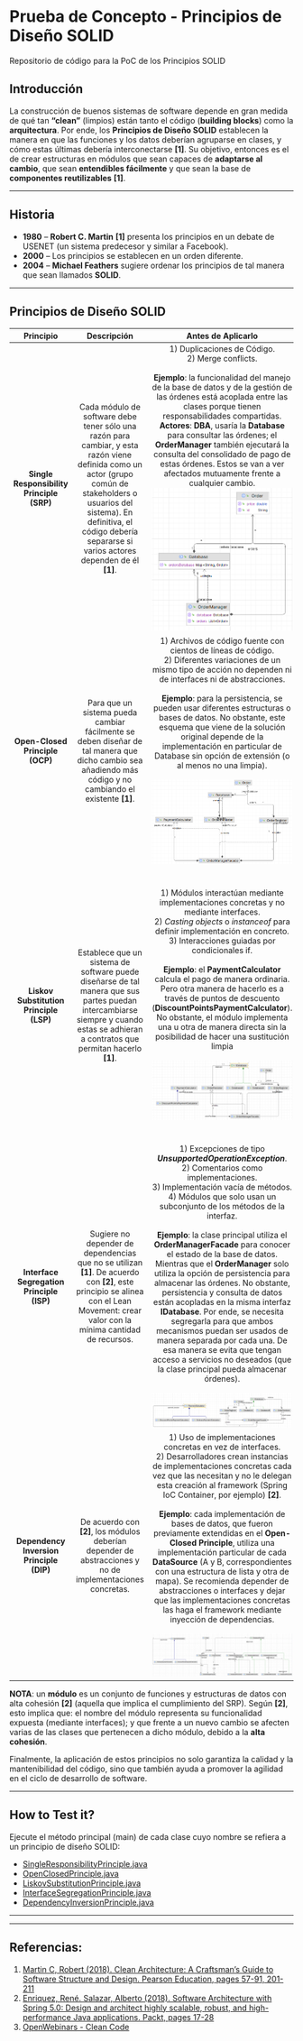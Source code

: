 # Prueba de Concepto - Principios de Diseño SOLID
Repositorio de código para la PoC de los Principios SOLID

## Introducción

La construcción de buenos sistemas de software depende en gran medida de qué tan **“clean”** (limpios) están tanto el código (**building blocks**) como la **arquitectura**. 
Por ende, los **Principios de Diseño SOLID** establecen la manera en que las funciones y los datos deberían agruparse en clases, y cómo estas últimas debería interconectarse **[1]**. 
Su objetivo, entonces es el de crear estructuras en módulos que sean capaces de **adaptarse al cambio**, que sean **entendibles fácilmente** y que sean la base de **componentes reutilizables** **[1]**.

******

## Historia

- **1980** – **Robert C. Martin** **[1]** presenta los principios en un debate de USENET (un sistema predecesor y similar a Facebook).
- **2000** – Los principios se establecen en un orden diferente.
- **2004** – **Michael Feathers** sugiere ordenar los principios de tal manera que sean llamados **SOLID**.

******

## Principios de Diseño SOLID

|                 Principio                 |                                                                                                                     Descripción                                                                                                                      |                                                                                                                                                                                                                                                                                                                                                                                                                                             Antes de Aplicarlo                                                                                                                                                                                                                                                                                                                                                                                                                                             |                                                                                                                                                                                                                                                                     Después de aplicarlo                                                                                                                                                                                                                                                                      |
|:-----------------------------------------:|:----------------------------------------------------------------------------------------------------------------------------------------------------------------------------------------------------------------------------------------------------:|:----------------------------------------------------------------------------------------------------------------------------------------------------------------------------------------------------------------------------------------------------------------------------------------------------------------------------------------------------------------------------------------------------------------------------------------------------------------------------------------------------------------------------------------------------------------------------------------------------------------------------------------------------------------------------------------------------------------------------------------------------------------------------------------------------------------------------------------------------------------------------------------------------------:|:-------------------------------------------------------------------------------------------------------------------------------------------------------------------------------------------------------------------------------------------------------------------------------------------------------------------------------------------------------------------------------------------------------------------------------------------------------------------------------------------------------------------------------------------------------------:|
| **Single Responsibility Principle (SRP)** | Cada módulo de software debe tener sólo una razón para cambiar, y esta razón viene definida como un actor (grupo común de stakeholders o usuarios del sistema). En definitiva, el código debería separarse si varios actores dependen de él **[1]**. |                                                                                                                                                          1) Duplicaciones de Código. <br/> 2) Merge conflicts.  <br/> <br/> **Ejemplo**: la funcionalidad del manejo de la base de datos y de la gestión de las órdenes está acoplada entre las clases porque tienen responsabilidades compartidas. **Actores**: **DBA**, usaría la **Database** para consultar las órdenes; el **OrderManager** también ejecutará la consulta del consolidado de pago de estas órdenes. Estos se van a ver afectados mutuamente frente a cualquier cambio. <br/>   ![SRP-Before.png](single-responsibility-principle%2Fsrc%2Fmain%2Fresources%2FSRP-Before.png)                                                                                                                                                           |                                                                                        1) DRY principle.  <br/>  2) Disminuyen merge conflicts. <br/> <br/> **Ejemplo**: los diferentes actores usarán diferentes clases para la ejecución de sus objetivos, con responsabilidades claras y definidas: **persister**, **register** y **payment calculator**. <br/> <br/>   ![SRP-After.png](single-responsibility-principle%2Fsrc%2Fmain%2Fresources%2FSRP-After.png)                                                                                         |
|      **Open-Closed Principle (OCP)**      |                                              Para que un sistema pueda cambiar fácilmente se deben diseñar de tal manera que dicho cambio sea añadiendo más código y no cambiando el existente **[1]**.                                              |                                                                                                                                                                          1) Archivos de código fuente con cientos de líneas de código. <br/>  2) Diferentes variaciones de un mismo tipo de acción no dependen ni de interfaces ni de abstracciones.  <br/> <br/> **Ejemplo**: para la persistencia, se pueden usar diferentes estructuras o bases de datos. No obstante, este esquema que viene de la solución original depende de la implementación en particular de Database sin opción de extensión (o al menos no una limpia). <br/><br/> ![OCP-Before.png](open-closed-principle%2Fsrc%2Fmain%2Fresources%2FOCP-Before.png)                                                                                                                                                                          |                                                                         1) Archivos de código más pequeños y con alta cohesión.  <br/>  2) Abstracciones e Interfaces soportando extensibilidad.  <br/> <br/> **Ejemplo**: a través de **IDatabase** se logra la extensión a dos opciones de bases de datos, sin afectar el contrato (métodos) de uso desde las otras clases del módulo. <br/><br/>  ![OCP-After.png](open-closed-principle%2Fsrc%2Fmain%2Fresources%2FOCP-After.png)                                                                         |
|  **Liskov Substitution Principle (LSP)**  |                                 Establece que un sistema de software puede diseñarse de tal manera que sus partes puedan intercambiarse siempre y cuando estas se adhieran a contratos que permitan hacerlo **[1]**.                                 |                                                                                                                            1) Módulos interactúan mediante implementaciones concretas y no mediante interfaces. <br/> 2) *Casting objects*  o *instanceof* para definir implementación en concreto. <br/> 3) Interacciones guiadas por condicionales if. <br/> <br/> **Ejemplo**: el **PaymentCalculator** calcula el pago de manera ordinaria. Pero otra manera de hacerlo es a través de puntos de descuento (**DiscountPointsPaymentCalculator**). No obstante, el módulo implementa una u otra de manera directa sin la posibilidad de hacer una sustitución limpia <br/> <br/>  ![LSP-Before.png](liskov-substitution-principle%2Fsrc%2Fmain%2Fresources%2FLSP-Before.png)                                                                                                                            | 1) Interfaces bien definidas para la comunicación inter-modular. <br/> 2) Inyección de dependencias para definición de implementaciones concretas.  <br/> <br/> **Ejemplo**: por ende, **PaymentCalculator** se vuelve una abstracción desde la cual extienden los dos métodos: **Ordinary** y **DiscountPoints**. De esta manera las otras clases del módulo usarán esta abstracción y podrán reemplazar de manera limpia una implementación con otra. <br/> <br/>  ![LSP-After.png](liskov-substitution-principle%2Fsrc%2Fmain%2Fresources%2FLSP-After.png) |
| **Interface Segregation Principle (ISP)** |                                Sugiere no depender de dependencias que no se utilizan **[1]**. De acuerdo con **[2]**, este principio se alinea con el Lean Movement: crear valor con la mínima cantidad de recursos.                                | 1) Excepciones de tipo ***UnsupportedOperationException***.  <br/> 2) Comentarios como implementaciones. <br/> 3) Implementación vacía de métodos. <br/> 4) Módulos que solo usan un subconjunto de los métodos de la interfaz.  <br/> <br/> **Ejemplo**: la clase principal utiliza el **OrderManagerFacade** para conocer el estado de la base de datos. Mientras que el **OrderManager** solo utiliza la opción de persistencia para almacenar las órdenes. No obstante, persistencia y consulta de datos están acopladas en la misma interfaz **IDatabase**. Por ende, se necesita segregarla para que ambos mecanismos puedan ser usados de manera separada por cada una. De esa manera se evita que tengan acceso a servicios no deseados (que la clase principal pueda almacenar órdenes). <br/> <br/> ![ISP-Before.png](interface-segregation-principle%2Fsrc%2Fmain%2Fresources%2FISP-Before.png) |            Interfaces definidas con los métodos justos que necesitan exponer.   <br/> <br/> **Ejemplo**: en este caso se segregó en **IDatabasePersister**, para que el **OrderManagerFacade** lo use en su **OrderRegister**. Y en el **IDatabaseRetriever**, que va a ser usado por la clase principal para averiguar el estado de la base de datos. De esta manera se segregan las responsabilidades y se evitan accesos no deseados. <br/> <br/>   ![ISP-After.png](interface-segregation-principle%2Fsrc%2Fmain%2Fresources%2FISP-After.png)             |
| **Dependency Inversion Principle (DIP)**  |                                                                      De acuerdo con **[2]**, los módulos deberían depender de abstracciones y no de implementaciones concretas.                                                                      |                                                      1) Uso de implementaciones concretas en vez de interfaces. <br/> 2) Desarrolladores crean instancias de implementaciones concretas cada vez que las necesitan y no le delegan esta creación al framework (Spring IoC Container, por ejemplo) **[2]**.   <br/> <br/> **Ejemplo**: cada implementación de bases de datos, que fueron previamente extendidas en el **Open-Closed Principle**, utiliza una implementación particular de cada **DataSource** (A y B, correspondientes con una estructura de lista y otra de mapa). Se recomienda depender de abstracciones o interfaces y dejar que las implementaciones concretas las haga el framework mediante inyección de dependencias. <br/> <br/>  ![DIP-Before.png](dependency-inversion-principle%2Fsrc%2Fmain%2Fresources%2FDIP-Before.png)                                                      |                            Los módulos hacen uso de las interfaces y dejan que el framework realice la inyección de dependencias acorde con la implementación en particular a utilizar.  <br/> <br/> **Ejemplo**: en este caso se crea la interfaz **IDataSource** para que cualquier tipo de **DataSource** sea **inyectado** por el framework (clase principal), en cada Database, de acuerdo con las reglas de negocio. <br/> <br/>  ![DIP-After.png](dependency-inversion-principle%2Fsrc%2Fmain%2Fresources%2FDIP-After.png)                             |

**NOTA**: un **módulo** es un conjunto de funciones y estructuras de datos con alta cohesión **[2]** (aquella que implica el cumplimiento del SRP). Según **[2]**, esto implica que: el nombre del módulo representa su funcionalidad expuesta (mediante interfaces); y que frente a un nuevo cambio se afecten varias de las clases que pertenecen a dicho módulo, debido a la **alta cohesión**.

Finalmente, la aplicación de estos principios no solo garantiza la calidad y la mantenibilidad del código, sino que también ayuda a promover la agilidad en el ciclo de desarrollo de software.

******

## How to Test it?
Ejecute el método principal (main) de cada clase cuyo nombre se refiera a un principio de diseño SOLID:
- [SingleResponsibilityPrinciple.java](single-responsibility-principle%2Fsrc%2Fmain%2Fjava%2Forg%2Farchitecture%2Fsolid%2Fprinciples%2Fpoc%2FSingleResponsibilityPrinciple.java)
- [OpenClosedPrinciple.java](open-closed-principle%2Fsrc%2Fmain%2Fjava%2Forg%2Farchitecture%2Fsolid%2Fprinciples%2Fpoc%2Focp%2FOpenClosedPrinciple.java)
- [LiskovSubstitutionPrinciple.java](liskov-substitution-principle%2Fsrc%2Fmain%2Fjava%2Forg%2Farchitecture%2Fsolid%2Fprinciples%2Fpoc%2Flsp%2FLiskovSubstitutionPrinciple.java)
- [InterfaceSegregationPrinciple.java](interface-segregation-principle%2Fsrc%2Fmain%2Fjava%2Forg%2Farchitecture%2Fsolid%2Fprinciples%2Fpoc%2Fisp%2FInterfaceSegregationPrinciple.java)
- [DependencyInversionPrinciple.java](dependency-inversion-principle%2Fsrc%2Fmain%2Fjava%2Forg%2Farchitecture%2Fsolid%2Fprinciples%2Fpoc%2Fdip%2FDependencyInversionPrinciple.java)

******
******

## Referencias:

1. [Martin C, Robert (2018). Clean Architecture: A Craftsman’s Guide to Software Structure and Design. Pearson Education, pages 57-91, 201-211](https://www.amazon.com/Clean-Architecture-Craftsmans-Software-Structure/dp/0134494164)
2. [Enriquez, René. Salazar, Alberto (2018). Software Architecture with Spring 5.0: Design and architect highly scalable, robust, and high-performance Java applications. Packt, pages 17-28](https://www.amazon.com/Software-Architecture-Spring-5-0-high-performance/dp/1788992997)
3. [OpenWebinars - Clean Code](https://openwebinars.net/academia/aprende/clean-code/2258/)